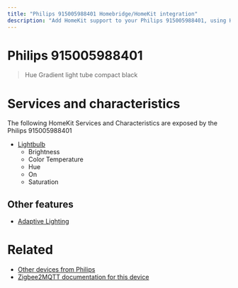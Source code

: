 ```yaml
---
title: "Philips 915005988401 Homebridge/HomeKit integration"
description: "Add HomeKit support to your Philips 915005988401, using Homebridge, Zigbee2MQTT and homebridge-z2m."
---
```

<!---
This file has been GENERATED using src/docgen/docgen.ts
DO NOT EDIT THIS FILE MANUALLY!
-->
# Philips 915005988401
> Hue Gradient light tube compact black


# Services and characteristics
The following HomeKit Services and Characteristics are exposed by
the Philips 915005988401

* [Lightbulb](../../light.md)
  * Brightness
  * Color Temperature
  * Hue
  * On
  * Saturation

## Other features
* [Adaptive Lighting](../../light.md)

# Related
* [Other devices from Philips](../index.md#philips)
* [Zigbee2MQTT documentation for this device](https://www.zigbee2mqtt.io/devices/915005988401.html)